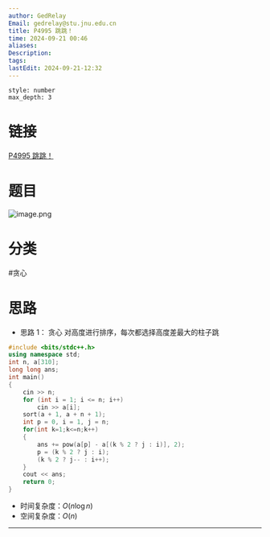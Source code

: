 ```yaml
---
author: GedRelay
Email: gedrelay@stu.jnu.edu.cn
title: P4995 跳跳！
time: 2024-09-21 00:46
aliases: 
Description: 
tags: 
lastEdit: 2024-09-21-12:32
---
```


```toc
style: number
max_depth: 3
```

# 链接
[P4995 跳跳！](https://www.luogu.com.cn/problem/P4995) 

# 题目
![image.png](https://ged-pic-bed.oss-cn-guangzhou.aliyuncs.com/img/202409210046607.png)


# 分类
#贪心 

# 思路
- 思路 1：
贪心
对高度进行排序，每次都选择高度差最大的柱子跳


```cpp
#include <bits/stdc++.h>
using namespace std;
int n, a[310];
long long ans;
int main()
{
	cin >> n;
	for (int i = 1; i <= n; i++)
		cin >> a[i];
	sort(a + 1, a + n + 1);
	int p = 0, i = 1, j = n;
	for(int k=1;k<=n;k++)
	{
		ans += pow(a[p] - a[(k % 2 ? j : i)], 2);
		p = (k % 2 ? j : i);
		(k % 2 ? j-- : i++);
	}
	cout << ans;
	return 0;
}
```


- 时间复杂度：${O\left( n\log n \right)  }$ 
- 空间复杂度：${O\left( n \right)  }$ 


---

